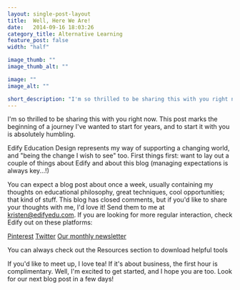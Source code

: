 ```yaml
---
layout: single-post-layout
title:  Well, Here We Are!
date:   2014-09-16 18:03:26
category_title: Alternative Learning
feature_post: false
width: "half"

image_thumb: ""
image_thumb_alt: ""

image: ""
image_alt: ""

short_description: "I'm so thrilled to be sharing this with you right now. This post marks the beginning of a journey I've wanted to start for years, and to start it with you is absolutely humbling."
---
```


I'm so thrilled to be sharing this with you right now. This post marks the beginning of a journey I've wanted to start for years, and to start it with you is absolutely humbling.

Edify Education Design represents my way of supporting a changing world, and "being the change I wish to see" too. First things first: want to lay out a couple of things about Edify and about this blog (managing expectations is always key...!)

You can expect a blog post about once a week, usually containing my thoughts on educational philosophy, great techniques, cool opportunities; that kind of stuff. This blog has closed comments, but if you'd like to share your thoughts with me, I'd love it! Send them to me at kristen@edifyedu.com. If you are looking for more regular interaction, check Edify out on these platforms:

[Pinterest](http://www.pinterest.com/edifyedu/) [Twitter](https://twitter.com/edifyedu) [Our monthly newsletter](http://eepurl.com/3sx29)

You can always check out the Resources section to download helpful tools

If you'd like to meet up, I love tea! If it's about business, the first hour is complimentary.  Well, I'm excited to get started, and I hope you are too. Look for our next blog post in a few days!
